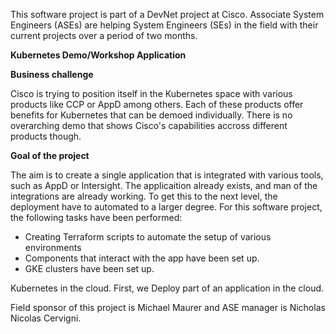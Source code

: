 This software project is part of a DevNet project at Cisco. Associate System Engineers (ASEs) are helping System Engineers (SEs) in the field with their current projects over a period of two months. 

**Kubernetes Demo/Workshop Application**

**Business challenge**

Cisco is trying to position itself in the Kubernetes space with various products like CCP or AppD among others. Each of these products offer benefits for Kubernetes that can be demoed individually. There is no overarching demo that shows Cisco's capabilities accross different products though. 

**Goal of the project**

The aim is to create a single application that is integrated with various tools, such as AppD or Intersight. The applicaition already exists, and man of the integrations are already working. To get this to the next level, the deployment have to automated to a larger degree. For this software project, the following tasks have been performed:

- Creating Terraform scripts to automate the setup of various environments
- Components that interact with the app have been set up. 
- GKE clusters have been set up. 

Kubernetes in the cloud. First, we  Deploy part of an application in the cloud. 

Field sponsor of this project is Michael Maurer and ASE manager is Nicholas Nicolas Cervigni. 




